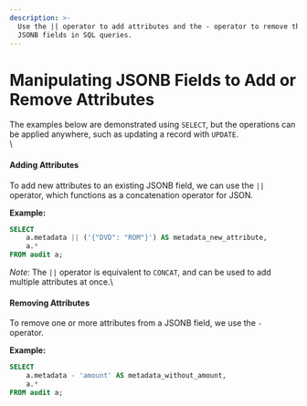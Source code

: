 ```yaml
---
description: >-
  Use the || operator to add attributes and the - operator to remove them from
  JSONB fields in SQL queries.
---
```


# Manipulating JSONB Fields to Add or Remove Attributes

The examples below are demonstrated using `SELECT`, but the operations can be applied anywhere, such as updating a record with `UPDATE`.\
\


#### **Adding Attributes**

To add new attributes to an existing JSONB field, we can use the `||` operator, which functions as a concatenation operator for JSON.

**Example:**

```sql
SELECT 
    a.metadata || ('{"DVD": "ROM"}') AS metadata_new_attribute,
    a.* 
FROM audit a;
```

_Note_: The `||` operator is equivalent to `CONCAT`, and can be used to add multiple attributes at once.\


#### **Removing Attributes**

To remove one or more attributes from a JSONB field, we use the `-` operator.

**Example:**

```sql
SELECT 
    a.metadata - 'amount' AS metadata_without_amount,
    a.* 
FROM audit a;
```
